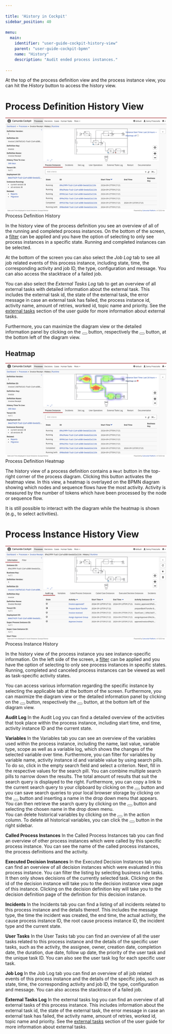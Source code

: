 ```yaml
---

title: 'History in Cockpit'
sidebar_position: 40

menu:
  main:
    identifier: "user-guide-cockpit-history-view"
    parent: "user-guide-cockpit-bpmn"
    name: "History"
    description: "Audit ended process instances."

---
```



At the top of the process definition view and the process instance view, you can hit the _History_ button to access the history view.


# Process Definition History View

![Example img](./../img/cockpit-history-view-process-definition-history.png)Process Definition History

In the history view of the process definition you see an overview of all of the running and completed process instances. On the bottom of the screen, a [filter][process-definition-view-filter] can be applied and you have the option of selecting to only see process instances in a specific state. Running and completed instances can be selected.

At the bottom of the screen you can also select the _Job Log_ tab to see all job related events of this process instance, including state, time, the corresponding activity and job ID, the type, configuration and message. You can also access the stacktrace of a failed job.

You can also select the _External Tasks Log_ tab to get an overview of all external tasks with detailed information about the external task. This includes the external task id, the state of the external task, the error message in case an external task has failed, the process instance id, activity name, amount of retries, worked id, topic name and priority. See the [external tasks](../../../user-guide/process-engine/external-tasks.md) section of the user guide for more information about external tasks.

Furthermore, you can maximize the diagram view or the detailed information panel by clicking on the <button class="btn btn-xs"><i class="glyphicon glyphicon-resize-full"></i></button> button, respectively the <button class="btn btn-xs"><i class="glyphicon glyphicon-menu-up"></i></button> button, at the bottom left of the diagram view.

## Heatmap

![Example img](./../img/cockpit-heatmap.png)Process Definition Heatmap

The history view of a process definition contains a `Heat` button in the top-right corner of the process diagram. Clicking this button activates the heatmap view. In this view, a heatmap is overlayed on the BPMN diagram showing which nodes and sequence flows have the most activity. Activity is measured by the number of tokens which have been processed by the node or sequence flow.

It is still possible to interact with the diagram while the heatmap is shown (e.g., to select activities).


# Process Instance History View

![Example img](./../img/cockpit-history-view-process-instance-history.png)Process Instance History

In the history view of the process instance you see instance-specific information. On the left side of the screen, a [filter][process-definition-view-filter] can be applied and you have the option of selecting to only see process instances in specific states. Running, completed and canceled process instances can be viewed as well as task-specific activity states.

You can access various information regarding the specific instance by selecting the applicable tab at the bottom of the screen. Furthermore, you can maximize the diagram view or the detailed information panel by clicking on the <button class="btn btn-xs"><i class="glyphicon glyphicon-resize-full"></i></button> button, respectively the <button class="btn btn-xs"><i class="glyphicon glyphicon-menu-up"></i></button> button, at the bottom left of the diagram view.

**Audit Log**
In the Audit Log you can find a detailed overview of the activities that took place within the process instance, including start time, end time, activity instance ID and the current state.

**Variables**
In the Variables tab you can see an overview of the variables used within the process instance, including the name, last value, variable type, scope as well as a variable log, which shows the changes of the selected variable over time. Furthermore, you can filter for variables by variable name, activity instance id and variable value by using search pills. To do so, click in the empty search field and select a criterion. Next, fill in the respective values for the search pill. You can combine multiple search pills to narrow down the results. The total amount of results that suit the search query is displayed to the right. Furthermore, you can copy a link to the current search query to your clipboard by clicking on the <button class="btn btn-xs"><i class="glyphicon glyphicon-link"></i></button> button and you can save search queries to your local browser storage by clicking on the <button class="btn btn-xs"><i class="glyphicon glyphicon-floppy-disk"></i></button> button and inserting a name in the drop down menu that appears. You can then retrieve the search query by clicking on the <button class="btn btn-xs"><i class="glyphicon glyphicon-floppy-disk"></i></button> button and selecting the chosen name in the drop down menu.  
You can delete historical variables by clicking on the <button class="btn btn-xs"><i class="glyphicon glyphicon-trash"></i></button> in the action column. To delete all historical variables, you can click the <button class="btn btn-xs"><i class="glyphicon glyphicon-trash"></i></button> button in the right sidebar. 

**Called Process Instances**
In the Called Process Instances tab you can find an overview of other process instances which were called by this specific process instance. You can see the name of the called process instances, the process definitions and the activity.

**Executed Decision Instances**
In the Executed Decision Instances tab you can find an overview of all decision instances which were evaluated in this process instance. You can filter the listing by selecting business rule tasks. It then only shows decisions of the currently selected task. Clicking on the id of the decision instance will take you to the decision instance view page of this instance. Clicking on the decision definition key will take you to the decision definition page of the definition for this decision instance.

**Incidents**
In the Incidents tab you can find a listing of all incidents related to this process instance and the details thereof. This includes the message type, the time the incident was created, the end time, the actual activity, the cause process instance ID, the root cause process instance ID, the incident type and the current state.

**User Tasks**
In the User Tasks tab you can find an overview of all the user tasks related to this process instance and the details of the specific user tasks, such as the activity, the assignee, owner, creation date, completion date, the duration, due date, follow up date, the priority of the user task and the unique task ID. You can also see the user task log for each specific user task.

**Job Log**
In the Job Log tab you can find an overview of all job related events of this process instance and the details of the specific jobs, such as state, time, the corresponding activity and job ID, the type, configuration and message. You can also access the stacktrace of a failed job.

**External Tasks Log**
In the external tasks log you can find an overview of all external tasks of this process instance. This includes information about the external task id, the state of the external task, the error message in case an external task has failed, the activity name, amount of retries, worked id, topic name and priority. See the [external tasks](../../../user-guide/process-engine/external-tasks.md) section of the user guide for more information about external tasks.

[process-definition-view-filter]: ../bpmn/process-definition-view.md#filter
